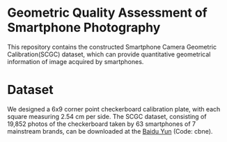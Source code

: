 # Geometric Quality Assessment of Smartphone Photography
This repository contains the constructed Smartphone Camera Geometric Calibration(SCGC) dataset, which can provide quantitative geometrical information of image acquired by smartphones. 

# Dataset
We designed a 6x9 corner point checkerboard calibration plate, with each square measuring 2.54 cm per side. The SCGC dataset, consisting of 19,852 photos of the checkerboard taken by 63 smartphones of 7 mainstream brands, can be downloaded at the [Baidu Yun](https://pan.baidu.com/s/1lqHyVcE6X_7WW7iwonYSLA) (Code: cbne).

